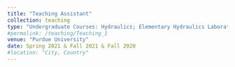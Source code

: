 ```yaml
---
title: "Teaching Assistant"
collection: teaching
type: "Undergraduate Courses: Hydraulics; Elementary Hydraulics Laboratory"
#permalink: /teaching/Teaching_1
venue: "Purdue University"
date: Spring 2021 & Fall 2021 & Fall 2020
#location: "City, Country"
---
```


